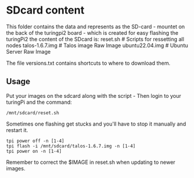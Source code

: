 # SDcard content
This folder contains the data and represents as the SD-card - mountet on the back of the turingpi2 board - which is created for easy flashing the turingPi2
the content of the SDcard is:
    reset.sh                # Scripts for ressetting all nodes
    talos-1.6.7.img         # Talos image  Raw Image
    ubuntu22.04.img         # Ubuntu Server Raw Image

The file versions.txt contains shortcuts to where to download them.

## Usage
Put your images on the sdcard along with the script - Then login to your turingPi and the command:

    /mnt/sdcard/reset.sh

Sometimes one flashing get stucks and you'll have to stop it manually and restart it.

    tpi power off -n [1-4]
    tpi flash -i /mnt/sdcard/talos-1.6.7.img -n [1-4]
    tpi power on -n [1-4]

Remember to correct the $IMAGE in reset.sh when updating to newer images. 

